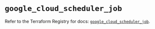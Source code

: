# `google_cloud_scheduler_job`

Refer to the Terraform Registry for docs: [`google_cloud_scheduler_job`](https://registry.terraform.io/providers/hashicorp/google/6.46.0/docs/resources/cloud_scheduler_job).
